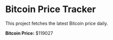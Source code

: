 # Bitcoin Price Tracker

This project fetches the latest Bitcoin price daily.

**Bitcoin Price:** $119027
